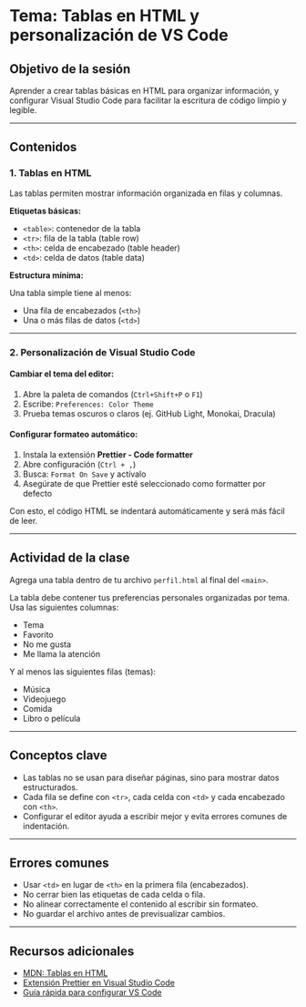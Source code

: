 # Tema: Tablas en HTML y personalización de VS Code

## Objetivo de la sesión
Aprender a crear tablas básicas en HTML para organizar información, y configurar Visual Studio Code para facilitar la escritura de código limpio y legible.

---

## Contenidos

### 1. Tablas en HTML

Las tablas permiten mostrar información organizada en filas y columnas.

**Etiquetas básicas:**
- `<table>`: contenedor de la tabla
- `<tr>`: fila de la tabla (table row)
- `<th>`: celda de encabezado (table header)
- `<td>`: celda de datos (table data)

**Estructura mínima:**

Una tabla simple tiene al menos:
- Una fila de encabezados (`<th>`)
- Una o más filas de datos (`<td>`)

---

### 2. Personalización de Visual Studio Code

#### Cambiar el tema del editor:
1. Abre la paleta de comandos (`Ctrl+Shift+P` o `F1`)
2. Escribe: `Preferences: Color Theme`
3. Prueba temas oscuros o claros (ej. GitHub Light, Monokai, Dracula)

#### Configurar formateo automático:
1. Instala la extensión **Prettier - Code formatter**
2. Abre configuración (`Ctrl + ,`)
3. Busca: `Format On Save` y actívalo
4. Asegúrate de que Prettier esté seleccionado como formatter por defecto

Con esto, el código HTML se indentará automáticamente y será más fácil de leer.

---

## Actividad de la clase

Agrega una tabla dentro de tu archivo `perfil.html` al final del `<main>`.

La tabla debe contener tus preferencias personales organizadas por tema. Usa las siguientes columnas:

- Tema
- Favorito
- No me gusta
- Me llama la atención

Y al menos las siguientes filas (temas):

- Música
- Videojuego
- Comida
- Libro o película

---

## Conceptos clave

- Las tablas no se usan para diseñar páginas, sino para mostrar datos estructurados.
- Cada fila se define con `<tr>`, cada celda con `<td>` y cada encabezado con `<th>`.
- Configurar el editor ayuda a escribir mejor y evita errores comunes de indentación.

---

## Errores comunes

- Usar `<td>` en lugar de `<th>` en la primera fila (encabezados).
- No cerrar bien las etiquetas de cada celda o fila.
- No alinear correctamente el contenido al escribir sin formateo.
- No guardar el archivo antes de previsualizar cambios.

---

## Recursos adicionales

- [MDN: Tablas en HTML](https://developer.mozilla.org/es/docs/Web/HTML/Element/table)
- [Extensión Prettier en Visual Studio Code](https://marketplace.visualstudio.com/items?itemName=esbenp.prettier-vscode)
- [Guía rápida para configurar VS Code](https://code.visualstudio.com/docs/getstarted/keybindings)

